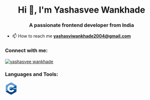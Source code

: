 <h1 align="center">Hi 👋, I'm Yashasvee Wankhade</h1>
<h3 align="center">A passionate frontend developer from India</h3>

- 📫 How to reach me **yashasviwankhade2004@gmail.com**

<h3 align="left">Connect with me:</h3>
<p align="left">
<a href="https://linkedin.com/in/yashasvee wankhade" target="blank"><img align="center" src="https://raw.githubusercontent.com/rahuldkjain/github-profile-readme-generator/master/src/images/icons/Social/linked-in-alt.svg" alt="yashasvee wankhade" height="30" width="40" /></a>
</p>

<h3 align="left">Languages and Tools:</h3>
<p align="left"> <a href="https://www.w3schools.com/cpp/" target="_blank" rel="noreferrer"> <img src="https://raw.githubusercontent.com/devicons/devicon/master/icons/cplusplus/cplusplus-original.svg" alt="cplusplus" width="40" height="40"/> </a> </p>
